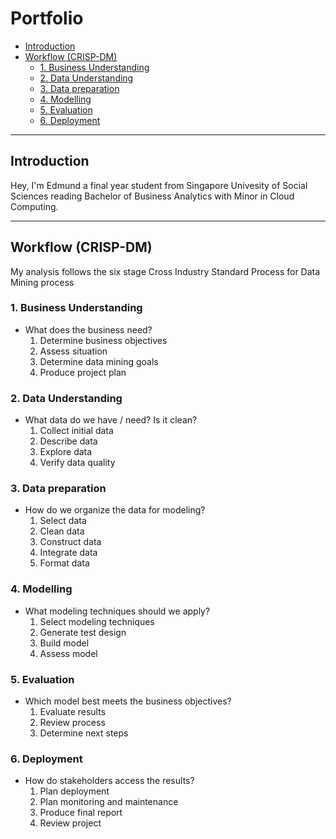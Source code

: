 # Portfolio
  - [Introduction](#introduction)
  - [Workflow (CRISP-DM)](#workflow-crisp-dm)
    - [1. Business Understanding](#1-business-understanding)
    - [2. Data Understanding](#2-data-understanding)
    - [3. Data preparation](#3-data-preparation)
    - [4. Modelling](#4-modelling)
    - [5. Evaluation](#5-evaluation)
    - [6. Deployment](#6-deployment)
***
## Introduction
Hey, I'm Edmund a final year student from Singapore Univesity of Social Sciences reading Bachelor of Business Analytics with Minor in Cloud Computing.  

***
## Workflow (CRISP-DM)
My analysis follows the six stage Cross Industry Standard Process for Data Mining process
### 1. Business Understanding
+ What does the business need?
    1. Determine business objectives
    2. Assess situation
    3. Determine data mining goals
    4. Produce project plan
### 2. Data Understanding
- What data do we have / need? Is it clean?
    1. Collect initial data
    2. Describe data
    3. Explore data
    4. Verify data quality
### 3. Data preparation 
- How do we organize the data for modeling?
    1. Select data
    2. Clean data
    3. Construct data
    4. Integrate data
    5. Format data
### 4. Modelling
- What modeling techniques should we apply?
    1. Select modeling techniques
    2. Generate test design
    3. Build model
    4. Assess model
### 5. Evaluation
- Which model best meets the business objectives?
    1. Evaluate results
    2. Review process
    3. Determine next steps
### 6. Deployment
- How do stakeholders access the results?
    1. Plan deployment
    2. Plan monitoring and maintenance
    3. Produce final report
    4. Review project